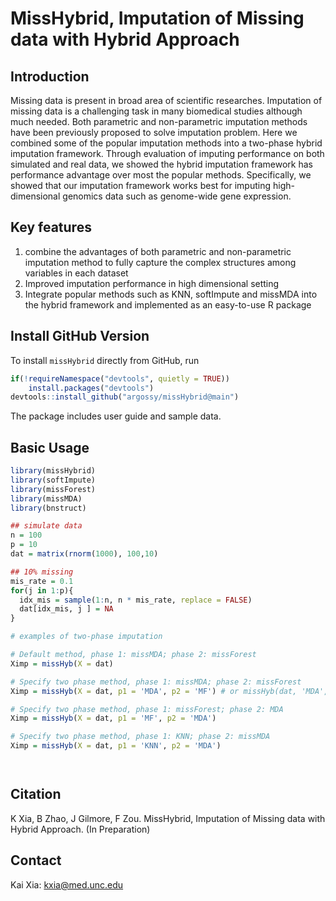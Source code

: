 # MissHybrid, Imputation of Missing data with Hybrid Approach

## Introduction

Missing data is present in broad area of scientific researches. Imputation of missing data is a challenging task in many biomedical studies although much needed. Both parametric and non-parametric imputation methods have been previously proposed to solve imputation problem. Here we combined some of the popular imputation methods into a two-phase hybrid imputation framework. Through evaluation of imputing performance on both simulated and real data, we showed the hybrid imputation framework has performance advantage over most the popular methods. Specifically, we showed that our imputation framework works best for imputing high-dimensional genomics data such as genome-wide gene expression.

## Key features
1. combine the advantages of both parametric and non-parametric imputation method to fully capture the complex structures among variables in each dataset
2. Improved imputation performance in high dimensional setting
3. Integrate popular methods such as KNN, softImpute and missMDA into the hybrid framework and implemented as an easy-to-use R package

## Install GitHub Version
To install `missHybrid` directly from GitHub, run

```r
if(!requireNamespace("devtools", quietly = TRUE))
    install.packages("devtools")
devtools::install_github("argossy/missHybrid@main")
```

The package includes user guide and sample data.

## Basic Usage

```r
library(missHybrid)
library(softImpute)
library(missForest)
library(missMDA)
library(bnstruct)

## simulate data
n = 100
p = 10
dat = matrix(rnorm(1000), 100,10)

## 10% missing
mis_rate = 0.1
for(j in 1:p){
  idx_mis = sample(1:n, n * mis_rate, replace = FALSE)
  dat[idx_mis, j ] = NA
}

# examples of two-phase imputation

# Default method, phase 1: missMDA; phase 2: missForest
Ximp = missHyb(X = dat)

# Specify two phase method, phase 1: missMDA; phase 2: missForest
Ximp = missHyb(X = dat, p1 = 'MDA', p2 = 'MF') # or missHyb(dat, 'MDA', 'MF')

# Specify two phase method, phase 1: missForest; phase 2: MDA
Ximp = missHyb(X = dat, p1 = 'MF', p2 = 'MDA')

# Specify two phase method, phase 1: KNN; phase 2: missMDA
Ximp = missHyb(X = dat, p1 = 'KNN', p2 = 'MDA')




```

## Citation
K Xia, B Zhao, J Gilmore, F Zou. MissHybrid, Imputation of Missing data with Hybrid Approach. (In Preparation)

## Contact
Kai Xia: kxia@med.unc.edu

